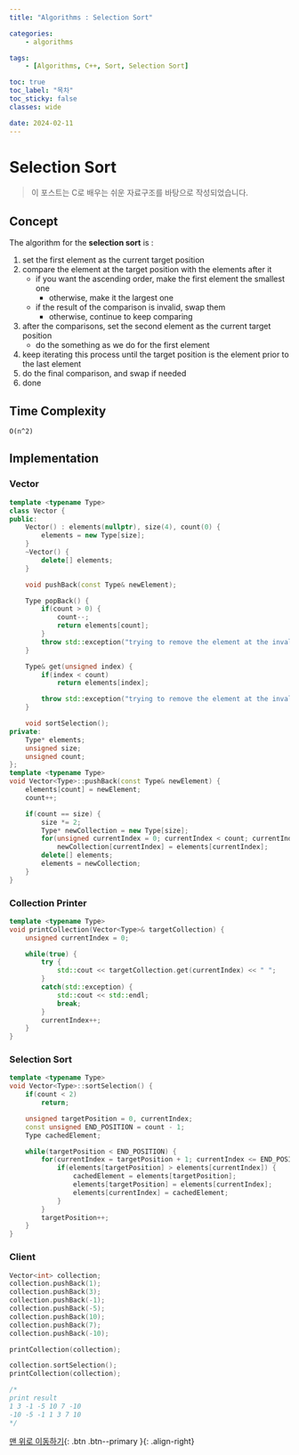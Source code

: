 ```yaml
---
title: "Algorithms : Selection Sort"

categories:
    - algorithms

tags:
    - [Algorithms, C++, Sort, Selection Sort]

toc: true
toc_label: "목차"
toc_sticky: false
classes: wide

date: 2024-02-11
---
```


# Selection Sort

> 이 포스트는 C로 배우는 쉬운 자료구조를 바탕으로 작성되었습니다.

## Concept
The algorithm for the **selection sort** is :
1. set the first element as the current target position
2. compare the element at the target position with the elements after it
    * if you want the ascending order, make the first element the smallest one
	    + otherwise, make it the largest one
	* if the result of the comparison is invalid, swap them
	    + otherwise, continue to keep comparing
3. after the comparisons, set the second element as the current target position
	* do the something as we do for the first element
4. keep iterating this process until the target position is the element prior to the last element
5. do the final comparison, and swap if needed
6. done


## Time Complexity
`O(n^2)`


## Implementation

### Vector
```c++
template <typename Type>
class Vector {
public:
    Vector() : elements(nullptr), size(4), count(0) { 
        elements = new Type[size];
    }
    ~Vector() {
        delete[] elements;
    }

    void pushBack(const Type& newElement);

    Type popBack() {
        if(count > 0) {
            count--;
            return elements[count];
        }
        throw std::exception("trying to remove the element at the invalid position");
    }

    Type& get(unsigned index) {
        if(index < count)
            return elements[index];

        throw std::exception("trying to remove the element at the invalid position");
    }

    void sortSelection();
private:
    Type* elements;
    unsigned size;
    unsigned count;
};
template <typename Type>
void Vector<Type>::pushBack(const Type& newElement) {
    elements[count] = newElement;
    count++;

    if(count == size) {
        size *= 2;
        Type* newCollection = new Type[size];
        for(unsigned currentIndex = 0; currentIndex < count; currentIndex++)
            newCollection[currentIndex] = elements[currentIndex];
        delete[] elements;
        elements = newCollection;
    }
}
```

### Collection Printer
```c++
template <typename Type>
void printCollection(Vector<Type>& targetCollection) {
    unsigned currentIndex = 0;

    while(true) {
        try {
            std::cout << targetCollection.get(currentIndex) << " ";
        }
        catch(std::exception) {
            std::cout << std::endl;
            break;
        }
        currentIndex++;
    }
}
```

### Selection Sort
```c++
template <typename Type>
void Vector<Type>::sortSelection() {
    if(count < 2)
        return;

    unsigned targetPosition = 0, currentIndex;
    const unsigned END_POSITION = count - 1;
    Type cachedElement;

    while(targetPosition < END_POSITION) {
        for(currentIndex = targetPosition + 1; currentIndex <= END_POSITION; currentIndex++) {
            if(elements[targetPosition] > elements[currentIndex]) {
                cachedElement = elements[targetPosition];
                elements[targetPosition] = elements[currentIndex];
                elements[currentIndex] = cachedElement;
            }
        }
        targetPosition++;
    }
}
```

### Client
```c++
Vector<int> collection;
collection.pushBack(1);
collection.pushBack(3);
collection.pushBack(-1);
collection.pushBack(-5);
collection.pushBack(10);
collection.pushBack(7);
collection.pushBack(-10);

printCollection(collection);

collection.sortSelection();
printCollection(collection);

/*
print result
1 3 -1 -5 10 7 -10
-10 -5 -1 1 3 7 10
*/
```


[맨 위로 이동하기](#){: .btn .btn--primary }{: .align-right}